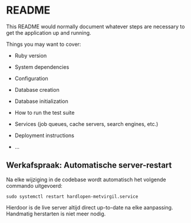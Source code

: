 # README

This README would normally document whatever steps are necessary to get the
application up and running.

Things you may want to cover:

* Ruby version

* System dependencies

* Configuration

* Database creation

* Database initialization

* How to run the test suite

* Services (job queues, cache servers, search engines, etc.)

* Deployment instructions

* ...

## Werkafspraak: Automatische server-restart

Na elke wijziging in de codebase wordt automatisch het volgende commando uitgevoerd:

```
sudo systemctl restart hardlopen-metvirgil.service
```

Hierdoor is de live server altijd direct up-to-date na elke aanpassing. Handmatig herstarten is niet meer nodig.
